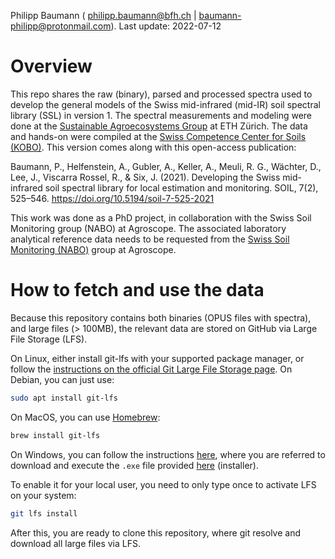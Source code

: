 Philipp Baumann ( <philipp.baumann@bfh.ch> |
<baumann-philipp@protonmail.com>).
Last update: 2022-07-12

# Overview

This repo shares the raw (binary), parsed and processed spectra used to
develop the general models of the Swiss mid-infrared (mid-IR) soil
spectral library (SSL) in version 1. The spectral measurements and
modeling were done at the [Sustainable Agroecosystems
Group](https://sae.ethz.ch/) at ETH Zürich. The data and hands-on were
compiled at the [Swiss Competence Center for Soils
(KOBO)](https://ccsols.ch/). This version comes along with this
open-access publication:

Baumann, P., Helfenstein, A., Gubler, A., Keller, A., Meuli, R. G.,
Wächter, D., Lee, J., Viscarra Rossel, R., & Six, J. (2021). Developing
the Swiss mid-infrared soil spectral library for local estimation and
monitoring. SOIL, 7(2), 525–546.
<https://doi.org/10.5194/soil-7-525-2021>

This work was done as a PhD project, in collaboration with the Swiss
Soil Monitoring group (NABO) at Agroscope. The associated laboratory
analytical reference data needs to be requested from the [Swiss Soil
Monitoring
(NABO)](https://www.agroscope.admin.ch/agroscope/en/home/topics/environment-resources/soil-bodies-water-nutrients/nabo.html)
group at Agroscope.

# How to fetch and use the data

Because this repository contains both binaries (OPUS files with
spectra), and large files (\> 100MB), the relevant data are stored on
GitHub via Large File Storage (LFS).

On Linux, either install git-lfs with your supported package manager, or
follow the [instructions on the official Git Large File Storage
page](https://git-lfs.github.com/). On Debian, you can just use:

``` bash
sudo apt install git-lfs
```

On MacOS, you can use
[Homebrew](https://formulae.brew.sh/formula/git-lfs):

``` bash
brew install git-lfs
```

On Windows, you can follow the instructions
[here](https://docs.github.com/en/repositories/working-with-files/managing-large-files/installing-git-large-file-storage),
where you are referred to download and execute the `.exe` file provided
[here](https://git-lfs.github.com/) (installer).

To enable it for your local user, you need to only type once to activate
LFS on your system:

``` bash
git lfs install
```

After this, you are ready to clone this repository, where git resolve
and download all large files via LFS.
